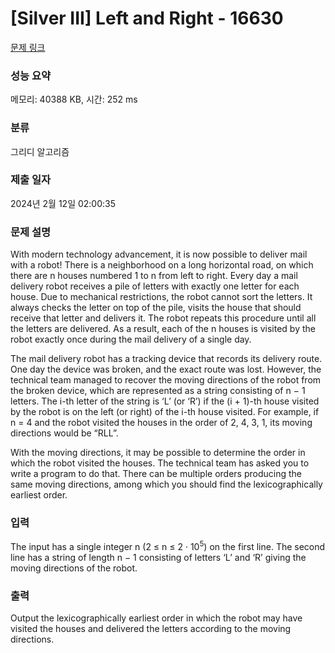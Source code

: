 # [Silver III] Left and Right - 16630 

[문제 링크](https://www.acmicpc.net/problem/16630) 

### 성능 요약

메모리: 40388 KB, 시간: 252 ms

### 분류

그리디 알고리즘

### 제출 일자

2024년 2월 12일 02:00:35

### 문제 설명

<p>With modern technology advancement, it is now possible to deliver mail with a robot! There is a neighborhood on a long horizontal road, on which there are n houses numbered 1 to n from left to right. Every day a mail delivery robot receives a pile of letters with exactly one letter for each house. Due to mechanical restrictions, the robot cannot sort the letters. It always checks the letter on top of the pile, visits the house that should receive that letter and delivers it. The robot repeats this procedure until all the letters are delivered. As a result, each of the n houses is visited by the robot exactly once during the mail delivery of a single day.</p>

<p>The mail delivery robot has a tracking device that records its delivery route. One day the device was broken, and the exact route was lost. However, the technical team managed to recover the moving directions of the robot from the broken device, which are represented as a string consisting of n − 1 letters. The i-th letter of the string is ‘L’ (or ‘R’) if the (i + 1)-th house visited by the robot is on the left (or right) of the i-th house visited. For example, if n = 4 and the robot visited the houses in the order of 2, 4, 3, 1, its moving directions would be “RLL”.</p>

<p>With the moving directions, it may be possible to determine the order in which the robot visited the houses. The technical team has asked you to write a program to do that. There can be multiple orders producing the same moving directions, among which you should find the lexicographically earliest order.</p>

### 입력 

 <p>The input has a single integer n (2 ≤ n ≤ 2 · 10<sup>5</sup>) on the first line. The second line has a string of length n − 1 consisting of letters ‘L’ and ‘R’ giving the moving directions of the robot.</p>

### 출력 

 <p>Output the lexicographically earliest order in which the robot may have visited the houses and delivered the letters according to the moving directions.</p>

